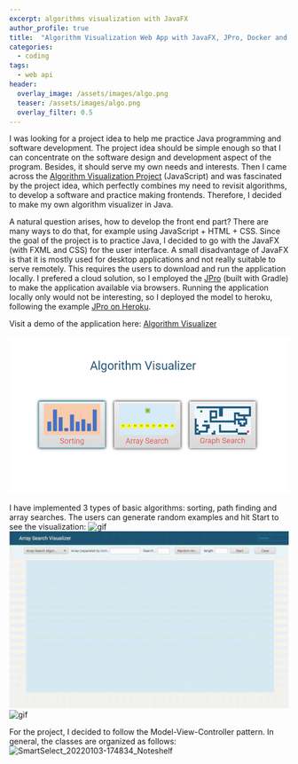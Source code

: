 ```yaml
---
excerpt: algorithms visualization with JavaFX
author_profile: true
title:  "Algorithm Visualization Web App with JavaFX, JPro, Docker and Heroku"
categories:
  - coding
tags:
  - web api
header:
  overlay_image: /assets/images/algo.png
  teaser: /assets/images/algo.png
  overlay_filter: 0.5
---
```

I was looking for a project idea to help me practice Java programming and software development. The project idea should be simple enough so that I can concentrate on the software design and development aspect of the program. Besides, it should serve my own needs and interests. Then I came across the [Algorithm Visualization Project](https://clementmihailescu.github.io/Pathfinding-Visualizer/) (JavaScript) and was fascinated by the project idea, which perfectly combines my need to revisit algorithms, to develop a software and practice making frontends. Therefore, I decided to make my own algorithm visualizer in Java.

A natural question arises, how to develop the front end part? There are many ways to do that, for example using JavaScript + HTML + CSS. Since the goal of the project is to practice Java, I decided to go with the JavaFX (with FXML and CSS) for the user interface. A small disadvantage of JavaFX is that it is mostly used for desktop applications and not really suitable to serve remotely. This requires the users to download and run the application locally. I prefered a cloud solution, so I employed the [JPro](https://www.jpro.one/) (built with Gradle) to make the application available via browsers. Running the application locally only would not be interesting, so I deployed the model to heroku, following the example [JPro on Heroku](https://github.com/FlorianKirmaier/JPro-Heroku).

Visit a demo of the application here: [Algorithm Visualizer](https://algorithm-visualizer-javafx.herokuapp.com/)

![png](/assets/images/algo.png)

I have implemented 3 types of basic algorithms: sorting, path finding and array searches. The users can generate random examples and hit Start to see the visualization:
![gif](/assets/images/algo/graph_cropped.gif)
![gif](/assets/images/algo/search_cropped.gif)
![gif](/assets/images/algo/sort_cropped.gif)


For the project, I decided to follow the Model-View-Controller pattern. In general, the classes are organized as follows:
![SmartSelect_20220103-174834_Noteshelf](https://user-images.githubusercontent.com/43914109/147957244-82f24806-91d2-44df-a875-5eef02908f63.jpg)

